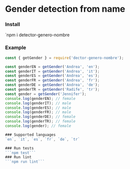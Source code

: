 # Gender detection from name

### Install
`npm i detector-genero-nombre

### Example
```js
const { getGender } = require('dector-genero-nombre');

const genderEN = getGender('Andrea', 'en');
const genderIT = getGender('Andrea', 'it');
const genderES = getGender('Andrea', 'es');
const genderFR = getGender('Andrea', 'fr');
const genderDE = getGender('Andrea', 'de');
const genderTR = getGender('Radife', 'tr');
const gender = getGender('Jennifer');
console.log(genderEN); // female
console.log(genderIT); // male
console.log(genderES); // male
console.log(genderFR); // male
console.log(genderDE); // female
console.log(genderTR); // female
console.log(gender); // female

### Supported languages
`en`, `it`, `es`, `fr`, `de`, `tr`

### Run tests
```npm test```
### Run lint
```npm run lint```
